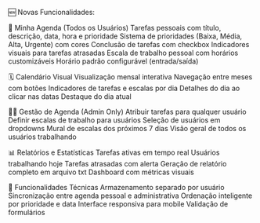 🆕 Novas Funcionalidades:

📅 Minha Agenda (Todos os Usuários)
Tarefas pessoais com título, descrição, data, hora e prioridade
Sistema de prioridades (Baixa, Média, Alta, Urgente) com cores
Conclusão de tarefas com checkbox
Indicadores visuais para tarefas atrasadas
Escala de trabalho pessoal com horários customizáveis
Horário padrão configurável (entrada/saída)

🗓️ Calendário Visual
Visualização mensal interativa
Navegação entre meses com botões
Indicadores de tarefas e escalas por dia
Detalhes do dia ao clicar nas datas
Destaque do dia atual

👨‍💼 Gestão de Agenda (Admin Only)
Atribuir tarefas para qualquer usuário
Definir escalas de trabalho para usuários
Seleção de usuários em dropdowns
Mural de escalas dos próximos 7 dias
Visão geral de todos os usuários trabalhando

📊 Relatórios e Estatísticas
Tarefas ativas em tempo real
Usuários trabalhando hoje
Tarefas atrasadas com alerta
Geração de relatório completo em arquivo txt
Dashboard com métricas visuais

🔧 Funcionalidades Técnicas
Armazenamento separado por usuário
Sincronização entre agenda pessoal e administrativa
Ordenação inteligente por prioridade e data
Interface responsiva para mobile
Validação de formulários
